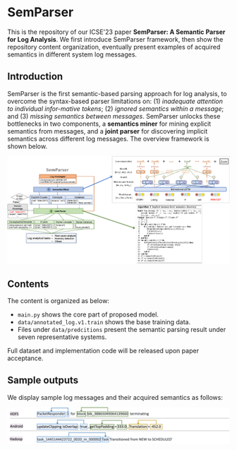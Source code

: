 # SemParser

This is the repository of our ICSE'23 paper **SemParser: A Semantic Parser for Log Analysis**. We first introduce SemParser framework, then show the repository content organization, eventually present examples of acquired semantics in different system log messages.

## Introduction

SemParser is the first semantic-based parsing approach for log analysis, to overcome the syntax-based parser limitations on: (1) *inadequate attention to individual infor-mative tokens*; (2) *ignored semantics within a message*; and (3) *missing semantics between messages*. SemParser unlocks these bottlenecks in two components, a **semantics miner** for mining explicit semantics from messages, and a **joint parser** for discovering implicit semantics across different log messages. The overview framework is shown below.

![semparser_overview](image/Overview.png)


## Contents

The content is organized as below:
- `main.py` shows the core part of proposed model.
- `data/annotated_log.v1.train` shows the base training data.
- Files under `data/predcitions` present the semantic parsing result under seven representative systems.

Full dataset and implementation code will be released upon paper acceptance.



## Sample outputs
We display sample log messages and their acquired semantics as follows:

![sample](image/sample.png)
